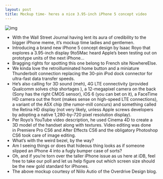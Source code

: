 ```yaml
---
layout: post
title: Mockup time- heres a nice 3.95-inch iPhone 5 concept video
---
```

![img](http://media.idownloadblog.com/wp-content/uploads/2012/05/Taller-iPhone-vs-iPhone-4S-Safari-Niilo-Autio.jpg)
* With the Wall Street Journal having lent its aura of credibility to the bigger iPhone meme, it’s mockup time ladies and gentlemen.
* Introducing a brand new iPhone 5 concept design by Isaac Royo that explores a 3.95-inch display 9to5Mac heard Apple’s been testing out on prototype units of the next iPhone…
* Bragging rights for spotting this one belong to French site NowhereElse.
* We kinda love the retroilluminated home button and a miniature Thunderbolt connection replacing the 30-pin iPod dock connector for ultra-fast data transfer speeds.
* He’s also calling for 3D sound (meh), 4G LTE connectivity (provided Qualcomm solves chip shortages ), a 12-megapixel camera on the back (Sony has the right CMOS sensor), iOS 6 (you can bet on it), a FaceTime HD camera out the front (makes sense on high-speed LTE connections), a variant of the A5X chip (the rumor-mill concurs) and something called the Retina HD display (not very likely, unless Apple screws developers by adopting a native 1,280-by-720 pixel resolution display).
* Per Royo’s YouTube video description, he used Cinema 4D to create a 3D model of the handset along with textures. Video editing was done in Premiere Pro CS6 and After Effects CS6 and the obligatory Photoshop CS6 took care of image editing.
* What’s with the weird bezel, by the way?
* Am I seeing things or does that hideous thing looks as if someone slipped an iPhone 4 into a fugly bumper case of sorts?
* Oh, and if you’re torn over the taller iPhone issue as us here at iDB, feel free to take our poll and let us help figure out which screen size should be the new gold standard for iPhones.
* The above mockup courtesy of Niilo Autio of the Overdrive Design blog.

